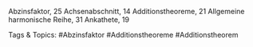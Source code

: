 Abzinsfaktor, 25
Achsenabschnitt, 14
Additionstheoreme, 21
Allgemeine harmonische Reihe, 31
Ankathete, 19

   Tags & Topics:
   #Abzinsfaktor
   #Additionstheoreme
   #Additionstheorem